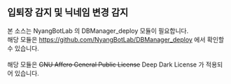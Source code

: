 ## 입퇴장 감지 및 닉네임 변경 감지

본 소스는 NyangBotLab 의 DBManager_deploy 모듈이 필요합니다. <br>
해당 모듈은 https://github.com/NyangBotLab/DBManager_deploy 에서 확인할 수 있습니다. <br><br>
해당 모듈은 ~~GNU Affero General Public License~~ Deep Dark License 가 적용되어 있습니다.<br>
